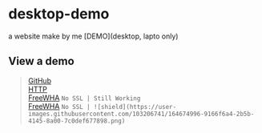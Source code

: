 # desktop-demo
a website make by me [DEMO](desktop, lapto only)

## View a demo
>[GitHub](https://tester-9e.github.io/desktop-demo/) <br>
>[HTTP](https://tester-9e.github.io/desktop-demo/403.html) <br>
>[FreeWHA](https://ppzh0.freevar.com) `No SSL | Still Working` <br>
>[FreeWHA](http://ppzh0.freevar.com) `No SSL | ![shield](https://user-images.githubusercontent.com/103206741/164674996-9166f6a4-2b5b-4145-8a00-7c0def677898.png)
`

